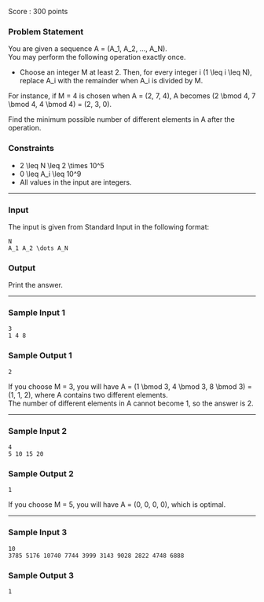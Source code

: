 Score : 300 points

### Problem Statement

You are given a sequence A = (A\_1, A\_2, ..., A\_N).  
You may perform the following operation exactly once.

* Choose an integer M at least 2. Then, for every integer i (1 \leq i \leq N), replace A\_i with the remainder when A\_i is divided by M.

For instance, if M = 4 is chosen when A = (2, 7, 4), A becomes (2 \bmod 4, 7 \bmod 4, 4 \bmod 4) = (2, 3, 0).

Find the minimum possible number of different elements in A after the operation.

### Constraints

* 2 \leq N \leq 2 \times 10^5
* 0 \leq A\_i \leq 10^9
* All values in the input are integers.

---

### Input

The input is given from Standard Input in the following format:

```
N
A_1 A_2 \dots A_N
```

### Output

Print the answer.

---

### Sample Input 1

```
3
1 4 8
```

### Sample Output 1

```
2
```

If you choose M = 3, you will have A = (1 \bmod 3, 4 \bmod 3, 8 \bmod 3) = (1, 1, 2), where A contains two different elements.  
The number of different elements in A cannot become 1, so the answer is 2.

---

### Sample Input 2

```
4
5 10 15 20
```

### Sample Output 2

```
1
```

If you choose M = 5, you will have A = (0, 0, 0, 0), which is optimal.

---

### Sample Input 3

```
10
3785 5176 10740 7744 3999 3143 9028 2822 4748 6888
```

### Sample Output 3

```
1
```